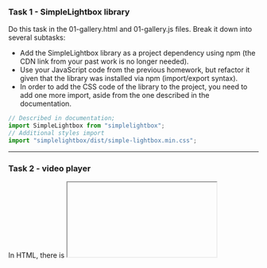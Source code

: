 ### Task 1 - SimpleLightbox library
Do this task in the 01-gallery.html and 01-gallery.js files. Break it down into several subtasks:

- Add the SimpleLightbox library as a project dependency using npm (the CDN link from your past work is no longer needed).
- Use your JavaScript code from the previous homework, but refactor it given that the library was installed via npm (import/export syntax).
- In order to add the CSS code of the library to the project, you need to add one more import, aside from the one described in the documentation.

```js
// Described in documentation;
import SimpleLightbox from "simplelightbox";
// Additional styles import
import "simplelightbox/dist/simple-lightbox.min.css";
```

---

### Task 2 - video player
In HTML, there is <iframe> with video for Vimeo player. Write a script that will save the current video playback time to local storage and, upon page reload, continue to play the video from that time.

```html
<iframe
  id="vimeo-player"
  src="https://player.vimeo.com/video/236203659"
  width="640"
  height="360"
  frameborder="0"
  allowfullscreen
  allow="autoplay; encrypted-media"
></iframe>
```

Do this task in the 02-video.html and 02-video.js files. Break it down into several subtasks:

- Check out the documentation of the Vimeo player library.
- Add the library as a project dependency via npm.
- Initialize the player in the script file as described in the pre-existing player section, but note that you have added the player as an npm package, not via CDN.
- Read the documentation of the on() method and start tracking the timeupdate event - playback time update.
- Save playback time to local storage. Let the key for the storage be the "videoplayer-current-time" string.
- When reloading the page, use the setCurrentTime() method to resume playback from the saved position.
- Add the lodash.throttle library to the project and make sure that the playback time is updated in the storage once a second or less frequent.

---

### Task 3 - feedback form
In HTML, there is form markup. Write a script that will save field values to local storage when the user types something.

```html
<form class="feedback-form" autocomplete="off">
  <label>
    Email
    <input type="email" name="email" autofocus />
  </label>
  <label>
    Message
    <textarea name="message" rows="8"></textarea>
  </label>
  <button type="submit">Submit</button>
</form>
```

Do this task in the 03-feedback.html and 03-feedback.js files. Break it down into several subtasks:

- Track the input event on the form, and each time write to local storage an object with the email and message fields, in which you save the current values of the form fields. Let the key for the storage be the "feedback-form-state" string.
- When loading the page, check the state of the storage, and if it stores some data, use it to fill in the form fields. Otherwise, the fields must be empty.
- When submitting the form, clear the storage and form fields, and also display the object with the email and message fields and their current values in the console.
- Make sure that the storage is updated no more than once every 500 milliseconds. To do this, add to the project and use the lodash.throttle library.

